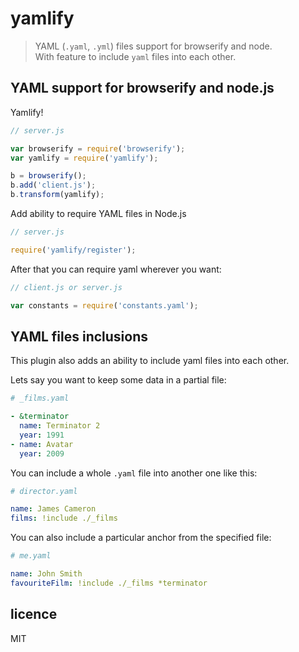 # yamlify

> YAML (`.yaml`, `.yml`) files support for browserify and node.  
> With feature to include `yaml` files into each other.  
         

## YAML support for browserify and node.js

Yamlify!
```js
// server.js

var browserify = require('browserify');
var yamlify = require('yamlify');

b = browserify();
b.add('client.js');
b.transform(yamlify);
```

Add ability to require YAML files in Node.js
```js
// server.js

require('yamlify/register');
```

After that you can require yaml wherever you want: 
```js
// client.js or server.js

var constants = require('constants.yaml');
```

## YAML files inclusions

This plugin also adds an ability to include yaml files into each other.

Lets say you want to keep some data in a partial file:
 
```yaml
# _films.yaml

- &terminator
  name: Terminator 2 
  year: 1991
- name: Avatar
  year: 2009
``` 
 
You can include a whole `.yaml` file into another one like this: 
```yaml
# director.yaml

name: James Cameron 
films: !include ./_films 
```
  
You can also include a particular anchor from the specified file:  

```yaml
# me.yaml

name: John Smith
favouriteFilm: !include ./_films *terminator
```


## licence
MIT